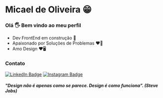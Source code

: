 # Micael de Oliveira 😁

### Olá 🖐 Bem vindo ao meu perfil
- Dev FrontEnd em construção 🚀
- Apaixonado por Soluções de Problemas ❤🤯
- Amo Design ❤🖥

### Contato
[![LinkedIn Badge](https://img.shields.io/badge/-Micael%20Oliveira-6495ED?style=flat-square&labelColor=6495ED&logo=linkedin&logoColor=white&link=https://www.linkedin.com/in/MicaelOlivera)](https://www.linkedin.com/in/micaeloliveira-ms)
[![Instagram Badge](https://img.shields.io/badge/-@MicaelOlivera-DD2A7B?style=flat-square&labelColor=DD2A7B&logo=instagram&logoColor=white&link=https://www.instagram.com/MicaelOliveira)](https://www.instagram.com/micaeloliveira37_)

##### "Design não é apenas como se parece. Design é como funciona". (Steve Jobs)
